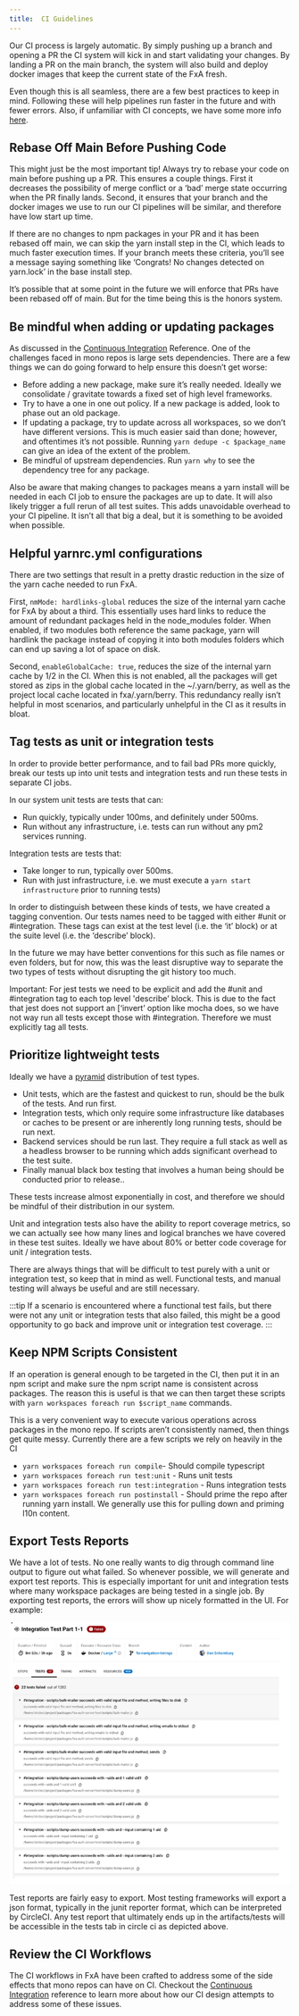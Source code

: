 ```yaml
---
title:  CI Guidelines
---
```


Our CI process is largely automatic. By simply pushing up a branch and opening a PR the CI system will kick in and start validating your changes. By landing a PR on the main branch, the system will also build and deploy docker images that keep the current state of the FxA fresh.

Even though this is all seamless, there are a few best practices to keep in mind. Following these will help pipelines run faster in the future and with fewer errors. Also, if unfamiliar with CI concepts, we have some more info [here](/ecosystem-platform/reference/tests-in-circleci#workflows).

## Rebase Off Main Before Pushing Code

This might just be the most important tip! Always try to rebase your code on main before pushing up a PR. This ensures a couple things. First it decreases the possibility of merge conflict or a ‘bad’ merge state occurring when the PR finally lands. Second, it ensures that your branch and the docker images we use to run our CI pipelines will be similar, and therefore have low start up time.

If there are no changes to npm packages in your PR and it has been rebased off main, we can skip the yarn install step in the CI, which leads to much faster execution times. If your branch meets these criteria, you’ll see a message saying something like ‘Congrats! No changes detected on yarn.lock’ in the base install step.

It’s possible that at some point in the future we will enforce that PRs have been rebased off of main. But for the time being this is the honors system.

## Be mindful when adding or updating packages
As discussed in the [Continuous Integration](/ecosystem-platform/reference/continuous-integration-for-monorepos) Reference. One of the challenges faced in mono repos is large sets dependencies. There are a few things we can do going forward to help ensure this doesn’t get worse:

- Before adding a new package, make sure it’s really needed. Ideally we consolidate / gravitate towards a fixed set of high level frameworks.
- Try to have a one in one out policy. If a new package is added, look to phase out an old package.
- If updating a package, try to update across all workspaces, so we don’t have different versions. This is much easier said than done; however, and oftentimes it’s not possible. Running `yarn dedupe -c $package_name` can give an idea of the extent of the problem.
- Be mindful of upstream dependencies. Run `yarn why` to see the dependency tree for any package. 

Also be aware that making changes to packages means a yarn install will be needed in each CI job to ensure the packages are up to date. It will also likely trigger a full rerun of all test suites. This adds unavoidable overhead to your CI pipeline. It isn’t all that big a deal, but it is something to be avoided when possible.


## Helpful yarnrc.yml configurations
There are two settings that result in a pretty drastic reduction in the size of the yarn cache needed to run FxA.

First, `nmMode: hardlinks-global` reduces the size of the internal yarn cache for FxA by about a third. This essentially uses hard links to reduce the amount of redundant packages held in the node_modules folder.  When enabled, if two modules both reference the same package, yarn will hardlink the package instead of copying it into both modules folders which can end up saving a lot of space on disk.

Second, `enableGlobalCache: true`, reduces the size of the internal yarn cache by 1/2 in the CI. When this is not enabled, all the packages will get stored as zips in the global cache located in the ~/.yarn/berry, as well as the project local cache located in fxa/.yarn/berry. This redundancy really isn’t helpful in most scenarios, and particularly unhelpful in the CI as it results in bloat.


## Tag tests as unit or integration tests
In order to provide better performance, and to fail bad PRs more quickly, break our tests up into unit tests and integration tests and run these tests in separate CI jobs.

In our system unit tests are tests that can:
- Run quickly, typically under 100ms, and definitely under 500ms.
- Run without any infrastructure, i.e. tests can run without any pm2 services running.

Integration tests are tests that:
- Take longer to run, typically over 500ms.
- Run with just infrastructure, i.e. we must execute a `yarn start infrastructure` prior to running tests)

In order to distinguish between these kinds of tests, we have created a tagging convention. Our tests names need to be tagged with either #unit or #integration. These tags can exist at the test level (i.e. the ‘it’ block) or at the suite level (i.e. the ‘describe’ block). 

In the future we may have better conventions for this such as file names or even folders, but for now, this was the least disruptive way to separate the two types of tests without disrupting the git history too much.

Important: For jest tests we need to be explicit and add the #unit and #integration tag to each top level 'describe’ block. This is due to the fact that jest does not support an [‘invert’ option[](https://mochajs.org/api/mocha#invert) like mocha does, so we have not way run all tests except those with #integration. Therefore we must explicitly tag all tests.

## Prioritize lightweight tests
Ideally we have a [pyramid](https://martinfowler.com/articles/practical-test-pyramid.html) distribution of test types. 

- Unit tests, which are the fastest and quickest to run, should be the bulk of the tests. And run first.
- Integration tests, which only require some infrastructure like databases or caches to be present or are inherently long running tests, should be run next.
- Backend services should be run last. They require a full stack as well as a headless browser to be running which adds significant overhead to the test suite.
- Finally manual black box testing that involves a human being should be conducted prior to release.. 

These tests increase almost exponentially in cost, and therefore we should be mindful of their distribution in our system. 

Unit and integration tests also have the ability to report coverage metrics, so we can actually see how many lines and logical branches we have covered in these test suites. Ideally we have about 80% or better code coverage for unit / integration tests.

There are always things that will be difficult to test purely with a unit or integration test, so keep that in mind as well. Functional tests, and manual testing will always be useful and are still necessary.

:::tip
If a scenario is encountered where a functional test fails, but there were not any unit or integration tests that also failed, this might be a good opportunity to go back and improve unit or integration test coverage. 
:::




## Keep NPM Scripts Consistent
If an operation is general enough to be targeted in the CI, then put it in an npm script and make sure the npm script name is consistent across packages. The reason this is useful is that we can then target these scripts with `yarn workspaces foreach run $script_name` commands. 

This is a very convenient way to execute various operations across packages in the mono repo. If scripts aren’t consistently named, then things get quite messy. Currently there are a few scripts we rely on heavily in the CI

- `yarn workspaces foreach run compile`- Should compile typescript
- `yarn workspaces foreach run test:unit` - Runs unit tests
- `yarn workspaces foreach run test:integration` - Runs integration tests
- `yarn workspaces foreach run postinstall` - Should prime the repo after running yarn install. We generally use this for pulling down and priming l10n content.

## Export Tests Reports
We have a lot of tests. No one really wants to dig through command line output to figure out what failed. So whenever possible, we will generate and export test reports. This  is especially important for unit and integration tests where many workspace packages are being tested in a single job. By exporting test reports, the errors will show up nicely formatted in the UI. For example:

![test report](../assets/ci/test-report.png "image_tooltip")

Test reports are fairly easy to export. Most testing frameworks will export a json format, typically in the junit reporter format, which can be interpreted by CircleCI. Any test report that ultimately ends up in the artifacts/tests will be accessible in the tests tab in circle ci as depicted above.

## Review the CI Workflows
The CI workflows in FxA have been crafted to address some of the side effects that mono repos can have on CI. Checkout the [Continuous Integration](/ecosystem-platform/reference/continuous-integration) reference to learn more about how our CI design attempts to address some of these issues.
